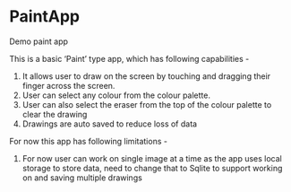 # PaintApp
Demo paint app

This is a basic ‘Paint’ type app, which has following capabilities - 

1. It allows user to draw on the screen by touching and dragging their finger across the screen.
2. User can select any colour from the colour palette.
3. User can also select the eraser from the top of the colour palette to clear the drawing
4. Drawings are auto saved to reduce loss of data

For now this app has following limitations - 

1. For now user can work on single image at a time as the app uses local storage to store data, need to change that to Sqlite to support working on and saving multiple drawings
